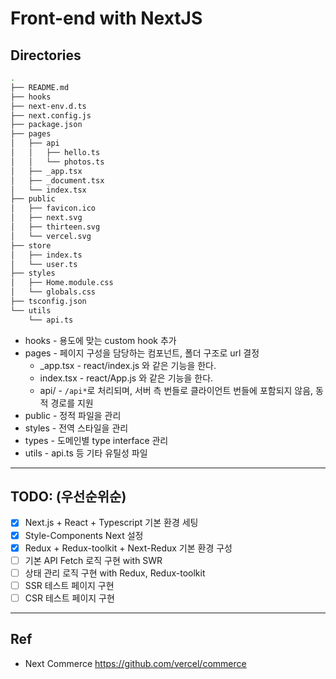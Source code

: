 # Front-end with NextJS

## Directories

```bash
.
├── README.md
├── hooks
├── next-env.d.ts
├── next.config.js
├── package.json
├── pages
│   ├── api
│   │   ├── hello.ts
│   │   └── photos.ts
│   ├── _app.tsx
│   ├── _document.tsx
│   └── index.tsx
├── public
│   ├── favicon.ico
│   ├── next.svg
│   ├── thirteen.svg
│   └── vercel.svg
├── store
│   ├── index.ts
│   └── user.ts
├── styles
│   ├── Home.module.css
│   └── globals.css
├── tsconfig.json
└── utils
    └── api.ts

```

- hooks - 용도에 맞는 custom hook 추가
- pages - 페이지 구성을 담당하는 컴포넌트, 폴더 구조로 url 결정
  - \_app.tsx - react/index.js 와 같은 기능을 한다.
  - index.tsx - react/App.js 와 같은 기능을 한다.
  - api/ - `/api*`로 처리되며, 서버 측 번들로 클라이언트 번들에 포함되지 않음, 동적 경로를 지원
- public - 정적 파일을 관리
- styles - 전역 스타일을 관리
- types - 도메인별 type interface 관리
- utils - api.ts 등 기타 유틸성 파일

---

## TODO: (우선순위순)

- [x] Next.js + React + Typescript 기본 환경 세팅
- [x] Style-Components Next 설정
- [x] Redux + Redux-toolkit + Next-Redux 기본 환경 구성
- [ ] 기본 API Fetch 로직 구현 with SWR
- [ ] 상태 관리 로직 구현 with Redux, Redux-toolkit
- [ ] SSR 테스트 페이지 구현
- [ ] CSR 테스트 페이지 구현

---

## Ref

- Next Commerce
  https://github.com/vercel/commerce
